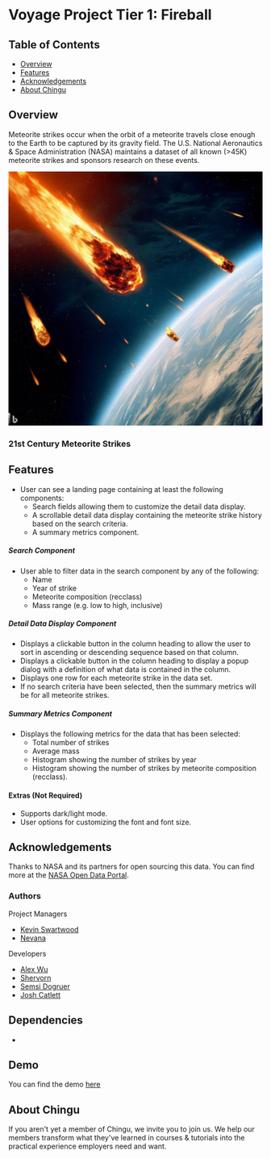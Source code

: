 # Voyage Project Tier 1: Fireball

## Table of Contents

- [Overview](#overview)
- [Features](#features)
- [Acknowledgements](#acknowledgements)
- [About Chingu](#about-chingu)

## Overview

Meteorite strikes occur when the orbit of a meteorite travels close enough to the Earth to be captured by its gravity field. The U.S. National Aeronautics & Space Administration (NASA) maintains a dataset of all known (>45K) meteorite strikes and sponsors research on these events.

![meteorites](assets/meteorite_picture.jpg)

### 21st Century Meteorite Strikes

## Features

- User can see a landing page containing at least the following components:
  - Search fields allowing them to customize the detail data display.
  - A scrollable detail data display containing the meteorite strike history based on the search criteria.
  - A summary metrics component.

##### Search Component

- User able to filter data in the search component by any of the following:
  - Name
  - Year of strike
  - Meteorite composition (recclass)
  - Mass range (e.g. low to high, inclusive)

##### Detail Data Display Component

  - Displays a clickable button in the column heading to allow the user to sort in ascending or descending sequence based on that column.
  - Displays a clickable button in the column heading to display a popup dialog with a definition of what data is contained in the column.
  - Displays one row for each meteorite strike in the data set.
  - If no search criteria have been selected, then the summary metrics will be for all meteorite strikes.

##### Summary Metrics Component

- Displays the following metrics for the data that has been selected:
  - Total number of strikes
  - Average mass
  - Histogram showing the number of strikes by year
  - Histogram showing the number of strikes by meteorite composition (recclass).


#### Extras (Not Required)

- Supports dark/light mode.
- User options for customizing the font and font size.

## Acknowledgements


Thanks to NASA and its partners for open sourcing this data. You can find more at the [NASA Open Data Portal](https://data.nasa.gov/).

### Authors

Project Managers
  - [Kevin Swartwood](https://github.com/kevinswartwood)
  - [Nevana](https://github.com/)

Developers
  - [Alex Wu](https://github.com/wu-coding)
  - [Shervorn](https://github.com/HardoModo)
  - [Semsi Dogruer](https://github.com/semsi-dogruer)
  - [Josh Catlett](https://github.com/xITSDUCKYx)
    

##  Dependencies
-

## Demo

You can find the demo [here](https://netlify.com)

## About Chingu

If you aren't yet a member of Chingu, we invite you to join us. We help our members transform what they've learned in courses & tutorials into the practical experience employers need and want.
